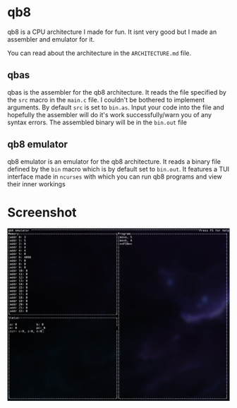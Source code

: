 # qb8

qb8 is a CPU architecture I made for fun. It isnt very good but I made an assembler and emulator for it.

You can read about the architecture in the `ARCHITECTURE.md` file.

## qbas

qbas is the assembler for the qb8 architecture. It reads the file specified by the `src` macro in the `main.c` file. I couldn't be bothered to implement arguments. By default `src` is set to `bin.as`. Input your code into the file and hopefully the assembler will do it's work successfully/warn you of any syntax errors. The assembled binary will be in the `bin.out` file

## qb8 emulator

qb8 emulator is an emulator for the qb8 architecture. It reads a binary file defined by the `bin` macro which is by default set to `bin.out`. It features a TUI interface made in `ncurses` with which you can run qb8 programs and view their inner workings

# Screenshot
![qb8 emulator](img/qb8emulator.png "Screenshot")